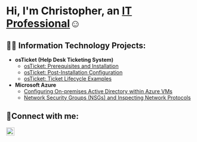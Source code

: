 <h1>Hi, I'm Christopher, an <a href="https://linkedin.com/in/chrisngoyi">IT Professional</a>☺</h1>

<h2>👨‍💻 Information Technology Projects:</h2>

- <b>osTicket (Help Desk Ticketing System)</b>
  - [osTicket: Prerequisites and Installation](https://github.com/chrisngoyi/osticket-prereqs)
  - [osTicket: Post-Installation Configuration](https://github.com/chrisngoyi/post-install-config)
  - [osTicket: Ticket Lifecycle Examples](https://github.com/chrisngoyi/ticket-lifecycle)
- <b>Microsoft Azure</b>
  - [Configuring On-premises Active Directory within Azure VMs](https://github.com/chrisngoyi/configure-ad)
  - [Network Security Groups (NSGs) and Inspecting Network Protocols](https://github.com/chrisngoyi/azure-network-protocols)

<h2>🤳Connect with me:</h2>

[<img align="left" alt="Christopher | LinkedIn" width="22px" src="https://cdn.jsdelivr.net/npm/simple-icons@v3/icons/linkedin.svg" />][linkedin]

[linkedin]: https://linkedin.com/in/Christopher
